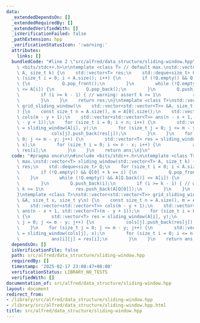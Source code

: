 ```yaml
---
data:
  _extendedDependsOn: []
  _extendedRequiredBy: []
  _extendedVerifiedWith: []
  _isVerificationFailed: false
  _pathExtension: hpp
  _verificationStatusIcon: ':warning:'
  attributes:
    links: []
  bundledCode: "#line 2 \"src/alfred/data_structure/sliding-window.hpp\"\n\n#include\
    \ <bits/stdc++.h>\n\ntemplate <class T> // default max.\nstd::vector<T> sliding_window(std::vector<T>\
    \ A, size_t k) {\n    std::vector<T> res;\n    std::deque<size_t> Q;\n    for\
    \ (size_t i = 0; i < A.size(); i++) {\n        if (!Q.empty() && Q[0] + k == i)\
    \ {\n            Q.pop_front();\n        }\n        while (!Q.empty() && A[Q.back()]\
    \ <= A[i]) {\n            Q.pop_back();\n        }\n        Q.push_back(i);\n\
    \        if (i >= k - 1) { // warning: assert k >= 1\n            res.push_back(A[Q[0]]);\n\
    \        }\n    }\n    return res;\n}\ntemplate <class T>\nstd::vector<std::vector<T>>\
    \ grid_sliding_window(\n    std::vector<std::vector<T>> &A, size_t x, size_t y\n\
    ) {\n    const size_t n = A.size(), m = A[0].size();\n    std::vector<std::vector<T>>\
    \ cols(m - y + 1);\n    std::vector<std::vector<T>> ans(n - x + 1, std::vector<T>(m\
    \ - y + 1));\n    for (size_t i = 0; i < n; i++) {\n        std::vector<T> res\
    \ = sliding_window(A[i], y);\n        for (size_t j = 0; j <= m - y; j++) {\n\
    \            cols[j].push_back(res[j]);\n        }\n    }\n    for (size_t j =\
    \ 0; j <= m - y; j++) {\n        std::vector<T> res = sliding_window(cols[j],\
    \ x);\n        for (size_t i = 0; i <= n - x; i++) {\n            ans[i][j] =\
    \ res[i];\n        }\n    }\n    return ans;\n}\n"
  code: "#pragma once\n\n#include <bits/stdc++.h>\n\ntemplate <class T> // default\
    \ max.\nstd::vector<T> sliding_window(std::vector<T> A, size_t k) {\n    std::vector<T>\
    \ res;\n    std::deque<size_t> Q;\n    for (size_t i = 0; i < A.size(); i++) {\n\
    \        if (!Q.empty() && Q[0] + k == i) {\n            Q.pop_front();\n    \
    \    }\n        while (!Q.empty() && A[Q.back()] <= A[i]) {\n            Q.pop_back();\n\
    \        }\n        Q.push_back(i);\n        if (i >= k - 1) { // warning: assert\
    \ k >= 1\n            res.push_back(A[Q[0]]);\n        }\n    }\n    return res;\n\
    }\ntemplate <class T>\nstd::vector<std::vector<T>> grid_sliding_window(\n    std::vector<std::vector<T>>\
    \ &A, size_t x, size_t y\n) {\n    const size_t n = A.size(), m = A[0].size();\n\
    \    std::vector<std::vector<T>> cols(m - y + 1);\n    std::vector<std::vector<T>>\
    \ ans(n - x + 1, std::vector<T>(m - y + 1));\n    for (size_t i = 0; i < n; i++)\
    \ {\n        std::vector<T> res = sliding_window(A[i], y);\n        for (size_t\
    \ j = 0; j <= m - y; j++) {\n            cols[j].push_back(res[j]);\n        }\n\
    \    }\n    for (size_t j = 0; j <= m - y; j++) {\n        std::vector<T> res\
    \ = sliding_window(cols[j], x);\n        for (size_t i = 0; i <= n - x; i++) {\n\
    \            ans[i][j] = res[i];\n        }\n    }\n    return ans;\n}"
  dependsOn: []
  isVerificationFile: false
  path: src/alfred/data_structure/sliding-window.hpp
  requiredBy: []
  timestamp: '2025-02-17 23:08:47+08:00'
  verificationStatus: LIBRARY_NO_TESTS
  verifiedWith: []
documentation_of: src/alfred/data_structure/sliding-window.hpp
layout: document
redirect_from:
- /library/src/alfred/data_structure/sliding-window.hpp
- /library/src/alfred/data_structure/sliding-window.hpp.html
title: src/alfred/data_structure/sliding-window.hpp
---
```

